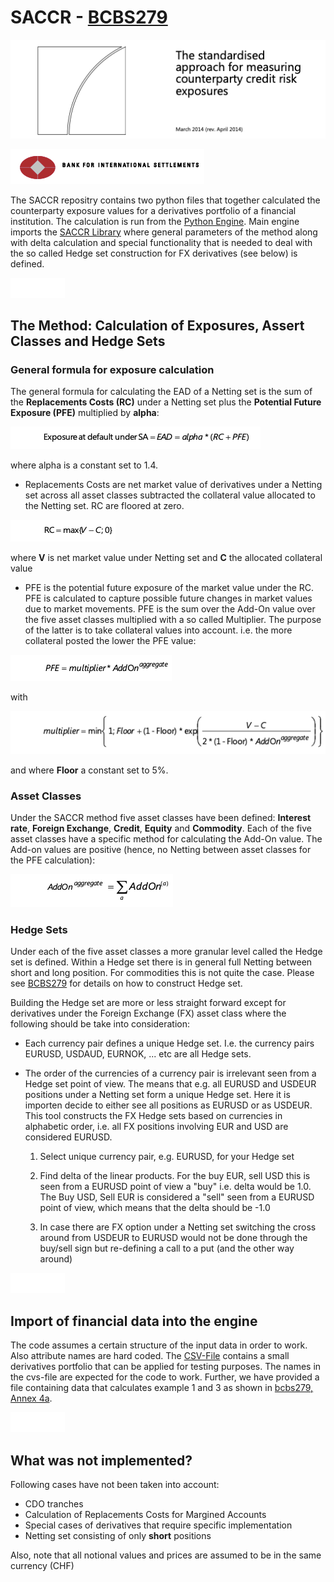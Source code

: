 # SACCR - [BCBS279](https://github.com/henrik-lauritsen-ch/SACCR-BCBS279/blob/main/bcbs279.pdf)

![alt text](https://github.com/henrik-lauritsen-ch/Pictures/blob/main/bcbs279_title.png)

![alt text](https://github.com/henrik-lauritsen-ch/Pictures/blob/main/bis_logo.png)

The SACCR repositry contains two python files that together calculated the counterparty exposure values for a derivatives portfolio of a financial institution. The calculation is run from the [Python Engine](https://github.com/henrik-lauritsen-ch/SACCR-BCBS279/blob/main/saccr_engine.py). Main engine imports the [SACCR Library](https://github.com/henrik-lauritsen-ch/SACCR-BCBS279/blob/main/saccr_lib.py) where general parameters of the method along with delta calculation and special functionality that is needed to deal with the so called Hedge set construction for FX derivatives (see below) is defined.


![alt text](https://github.com/henrik-lauritsen-ch/Pictures/blob/main/whitespace2.png)
## The Method: Calculation of Exposures, Assert Classes and Hedge Sets

### General formula for exposure calculation
The general formula for calculating the EAD of a Netting set is the sum of the **Replacements Costs (RC)** under a Netting set plus the **Potential Future Exposure (PFE)** multiplied by **alpha**:

 ![EAD](https://github.com/henrik-lauritsen-ch/Pictures/blob/main/bcbs279_generalformula.png)

where alpha is a constant set to 1.4.

- Replacements Costs are net market value of derivatives under a Netting set across all asset classes subtracted the collateral value allocated to the Netting set. RC are floored at zero.

![PFE](https://github.com/henrik-lauritsen-ch/Pictures/blob/main/bcbs279_RC.png)

where __V__ is net market value under Netting set and __C__ the allocated collateral value

- PFE is the potential future exposure of the market value under the RC. PFE is calculated to capture possible future changes in market values due to market movements. PFE is the sum over the Add-On value over the five asset classes multiplied with a so called Multiplier. The purpose of the latter is to take collateral values into account. i.e. the more collateral posted the lower the PFE value:

 ![PFE](https://github.com/henrik-lauritsen-ch/Pictures/blob/main/bcbs279_PFE.png)

with

 ![Multilpier](https://github.com/henrik-lauritsen-ch/Pictures/blob/main/bcbs279_multiplier.png)

and where __Floor__ a constant set to 5%.
  
  
  
### Asset Classes
Under the SACCR method five asset classes have been defined: __Interest rate__, __Foreign Exchange__, __Credit__, __Equity__ and __Commodity__. Each of the five asset classes have a specific method for calculating the Add-On value. The Add-on values are positive (hence, no Netting between asset classes for the PFE calculation):

![Add-On](https://github.com/henrik-lauritsen-ch/Pictures/blob/main/bcbs279_addonagg.png)



### Hedge Sets
Under each of the five asset classes a more granular level called the Hedge set is defined. Within a Hedge set there is in general full Netting between short and long position. For commodities this is not quite the case. Please see [BCBS279](https://github.com/henrik-lauritsen-ch/SACCR-BCBS279/blob/main/bcbs279.pdf) for details on how to construct Hedge set. 

Building the Hedge set are more or less straight forward except for derivatives under the Foreign Exchange (FX) asset class where the following should be take into consideration:

- Each currency pair defines a unique Hedge set. I.e. the currency pairs EURUSD, USDAUD, EURNOK, ... etc are all Hedge sets.
- The order of the currencies of a currency pair is irrelevant seen from a Hedge set point of view. The means that e.g. all EURUSD and USDEUR positions under a Netting set form a unique Hedge set. Here it is importen decide to either see all positions as EURUSD or as USDEUR. This tool constructs the FX Hedge sets based on currencies in alphabetic order, i.e. all FX positions involving EUR and USD are considered EURUSD.
  
  1. Select unique currency pair, e.g. EURUSD, for your Hedge set

  2. Find delta of the linear products. For the buy EUR, sell USD this is seen from a EURUSD point of view a "buy" i.e. delta would be 1.0. The Buy USD, Sell EUR is considered a "sell" seen from a EURUSD point of view, which means that the delta should be -1.0
  3. In case there are FX option under a Netting set switching the cross around from USDEUR to EURUSD would not be done through the buy/sell sign but re-defining a call to a put (and the other way around) 


![alt text](https://github.com/henrik-lauritsen-ch/Pictures/blob/main/whitespace2.png)
## Import of financial data into the engine
The code assumes a certain structure of the input data in order to work. Also attribute names are hard coded. The [CSV-File](https://github.com/henrik-lauritsen-ch/SACCR-BCBS279/blob/main/base_data_saccr.csv) contains a small derivatives portfolio that can be applied for testing purposes. The names in the cvs-file are expected for the code to work. Further, we have provided a file containing data that calculates example 1 and 3 as shown in [bcbs279, Annex 4a](https://github.com/henrik-lauritsen-ch/SACCR-BCBS279/blob/main/bcbs279_annex4a_data.csv).


![alt text](https://github.com/henrik-lauritsen-ch/Pictures/blob/main/whitespace2.png)
## What was not implemented?
Following cases have not been taken into account:
- CDO tranches 
- Calculation of Replacements Costs for Margined Accounts
- Special cases of derivatives that require specific implementation
- Netting set consisting of only __short__ positions 
 
 Also, note that all notional values and prices are assumed to be in the same currency (CHF)
